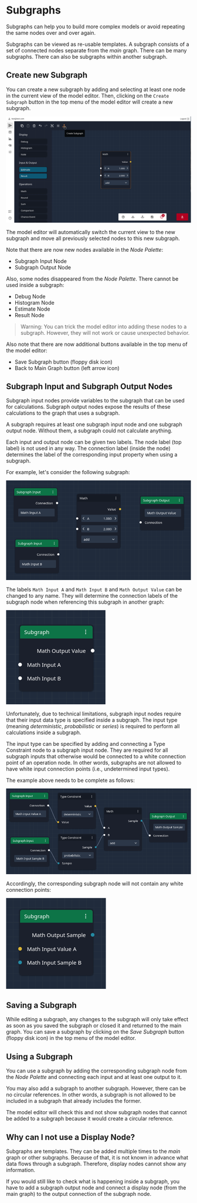# Subgraphs

Subgraphs can help you to build more complex models or avoid repeating the same nodes over and over again.

Subgraphs can be viewed as re-usable templates. A subgraph consists of a set of connected nodes separate from the
_main_ graph. There can be many subgraphs. There can also be subgraphs within another subgraph.

## Create new Subgraph

You can create a new subgraph by adding and selecting at least one node in the current view of the model
editor. Then, clicking on the `Create Subgraph` button in the top menu of the model editor will create a new subgraph.

![Create Subgraph](./create-subgraph.webp)

The model editor will automatically switch the current view to the new subgraph and move all previously selected nodes
to this new subgraph.

Note that there are now new nodes available in the _Node Palette_:

- Subgraph Input Node
- Subgraph Output Node

Also, some nodes disappeared from the _Node Palette_. There cannot be used inside a subgraph:

- Debug Node
- Histogram Node
- Estimate Node
- Result Node

> Warning: You can trick the model editor into adding these nodes to a subgraph. However, they will not work or cause
> unexpected behavior.

Also note that there are now additional buttons available in the top menu of the model editor:

- Save Subgraph button (floppy disk icon)
- Back to Main Graph button (left arrow icon)

## Subgraph Input and Subgraph Output Nodes

Subgraph input nodes provide variables to the subgraph that can be used for calculations. Subgraph output nodes expose
the results of these calculations to the graph that uses a subgraph.

A subgraph requires at least one subgraph input node and one subgraph output node. Without them, a subgraph could not
calculate anything.

Each input and output node can be given two labels. The node label (top label) is not used in any way. The connection
label (inside the node) determines the label of the corresponding input property when using a subgraph.

For example, let's consider the following subgraph:

![Subgraph Input Output Labels](./subgraph-input-output-labels.webp)

The labels `Math Input A` and `Math Input B` and `Math Output Value` can be changed to any name. They will determine the
connection labels of the subgraph node when referencing this subgraph in another graph:

![Invalid Subgraph Node](./invalid-subgraph-node.webp)

Unfortunately, due to technical limitations, subgraph input nodes require that their input data type is specified
inside a subgraph. The input type (meaning _deterministic_, _probabilistic_ or _series_) is required to perform all
calculations inside a subgraph.

The input type can be specified by adding and connecting a Type Constraint node to a subgraph input node. They are
required for all subgraph inputs that otherwise would be connected to a white connection point of an operation
node. In other words, subgraphs are not allowed to have white input connection points (i.e., undetermined input types).

The example above needs to be complete as follows:

![Subgraph With Type Constraints](./subgraph-with-type-constraints.webp)

Accordingly, the corresponding subgraph node will not contain any white connection points:

![Valid Subgraph Node](./valid-subgraph-node.webp)

## Saving a Subgraph

While editing a subgraph, any changes to the subgraph will only take effect as soon as you saved the subgraph or closed
it and returned to the main graph. You can save a subgraph by clicking on the _Save Subgraph_ button
(floppy disk icon) in the top menu of the model editor.

## Using a Subgraph

You can use a subgraph by adding the corresponding subgraph node from the _Node Palette_ and connecting each input and
at least one output to it.

You may also add a subgraph to another subgraph. However, there can be no circular references. In other words, a
subgraph is not allowed to be included in a subgraph that already includes the former.

The model editor will check this and not show subgraph nodes that cannot be added to a subgraph because it would create
a circular reference.

## Why can I not use a Display Node?

Subgraphs are templates. They can be added multiple times to the _main_ graph or other subgraphs. Because of that, it
is not known in advance what data flows through a subgraph. Therefore, display nodes cannot show any information.

If you would still like to check what is happening inside a subgraph, you have to add a subgraph output node and
connect a display node (from the main graph) to the output connection of the subgraph node.
